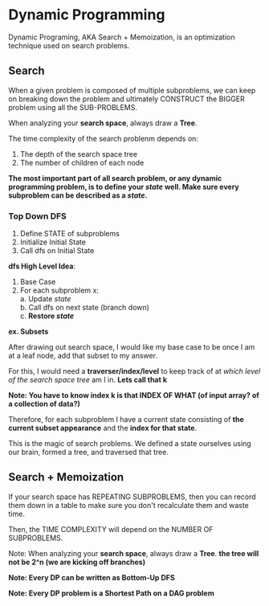 # Dynamic Programming

Dynamic Programing, AKA Search + Memoization, is an optimization technique used on search problems.

## Search

When a given problem is composed of multiple subproblems, we can keep on breaking down the problem and ultimately CONSTRUCT the BIGGER problem using all the SUB-PROBLEMS.

When analyzing your **search space**, always draw a **Tree**.

The time complexity of the search problenm depends on: <br>
1. The depth of the search space tree
2. The number of children of each node

**The most important part of all search problem, or any dynamic programming problem, is to define your *state* well. Make sure every subproblem can be described as a *state*.**


### Top Down DFS

1. Define STATE of subproblems<br>
2. Initialize Initial State<br>
3. Call dfs on Initial State<br>

**dfs High Level Idea**: 
1. Base Case <br>
2. For each subproblem x: <br>
   a. Update *state* <br>
   b. Call dfs on next state (branch down) <br>
   c. **Restore *state*** <br>

**ex. Subsets**

After drawing out search space, I would like my base case to be once I am at a leaf node, add that subset to my answer.

For this, I would need a **traverser/index/level** to keep track of at *which level of the search space tree* am I in. **Lets call that k**

**Note: You have to know index k is that INDEX OF WHAT (of input array? of a collection of data?)**

Therefore, for each subproblem I have a current state consisting of **the current subset appearance** and the **index for that state**.

This is the magic of search problems. We defined a state ourselves using our brain, formed a tree, and traversed that tree.

## Search + Memoization

If your search space has REPEATING SUBPROBLEMS, then you can record them down in a table to make sure you don't recalculate them and waste time.

Then, the TIME COMPLEXITY will depend on the NUMBER OF SUBPROBLEMS.

Note: When analyzing your **search space**, always draw a **Tree**. **the tree will not be 2^n (we are kicking off branches)**

**Note: Every DP can be written as Bottom-Up DFS**

**Note: Every DP problem is a Shortest Path on a DAG problem**



